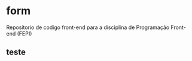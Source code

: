 # form
Repositorio de codigo front-end para a disciplina de Programação Front-end (FEPI)

<h2>teste</h2>